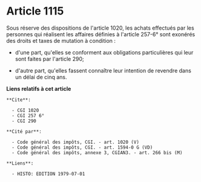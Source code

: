 # Article 1115

Sous réserve des dispositions de l'article 1020, les achats effectués par les personnes qui réalisent les affaires définies à
l'article 257-6° sont exonérés des droits et taxes de mutation à condition :

- d'une part, qu'elles se conforment aux obligations particulières qui leur sont faites par l'article 290;

- d'autre part, qu'elles fassent connaître leur intention de revendre dans un délai de cinq ans.

**Liens relatifs à cet article**

	**Cite**:

	  - CGI 1020
	  - CGI 257 6°
	  - CGI 290

	**Cité par**:

	  - Code général des impôts, CGI. - art. 1020 (V)
	  - Code général des impôts, CGI. - art. 1594-0 G (VD)
	  - Code général des impôts, annexe 3, CGIAN3. - art. 266 bis (M)

	**Liens**:

	  - HISTO: EDITION 1979-07-01
